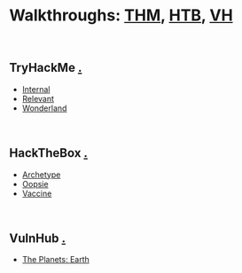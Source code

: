 # Walkthroughs: [THM](#tryhackme), [HTB](#hackthebox), [VH](#vulnhub)

<br>

## TryHackMe [.](https://tryhackme.com/)
- [Internal](./tryhackme/internal/report.md)
- [Relevant](./tryhackme/relevant/report.md)
- [Wonderland](./tryhackme/wonderland/notes.md)

<br>

## HackTheBox [.](https://www.hackthebox.com/)
- [Archetype](./hackthebox/archetype/notes.md)
- [Oopsie](./hackthebox/oopsie/notes.md)
- [Vaccine](./hackthebox/vaccine/notes.md)

<br>

## VulnHub [.](https://www.vulnhub.com/)
- [The Planets: Earth](./vulnhub/earth/REPORT.md)
